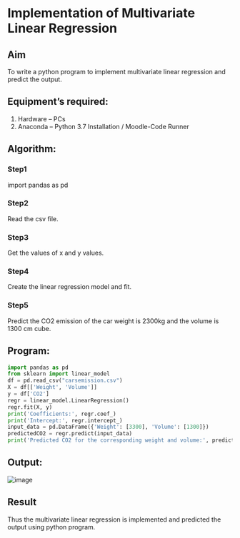 # Implementation of Multivariate Linear Regression
## Aim
To write a python program to implement multivariate linear regression and predict the output.
## Equipment’s required:
1.	Hardware – PCs
2.	Anaconda – Python 3.7 Installation / Moodle-Code Runner
## Algorithm:
### Step1
import pandas as pd
<br>
### Step2
Read the csv file.
### Step3
Get the values of x and y values.
### Step4
Create the linear regression model and fit.
### Step5
Predict the CO2 emission of the car weight is 2300kg and the volume is 1300 cm cube.
## Program:
```python
import pandas as pd
from sklearn import linear_model
df = pd.read_csv("carsemission.csv")
X = df[['Weight', 'Volume']]
y = df['CO2']
regr = linear_model.LinearRegression()
regr.fit(X, y)
print('Coefficients:', regr.coef_)
print('Intercept:', regr.intercept_)
input_data = pd.DataFrame({'Weight': [3300], 'Volume': [1300]})
predictedCO2 = regr.predict(input_data)
print('Predicted CO2 for the corresponding weight and volume:', predictedCO2)
```
## Output:
![image](https://github.com/user-attachments/assets/a0b5e0ab-8595-417e-8a03-f1e755ed31dc)
## Result
Thus the multivariate linear regression is implemented and predicted the output using python program.
